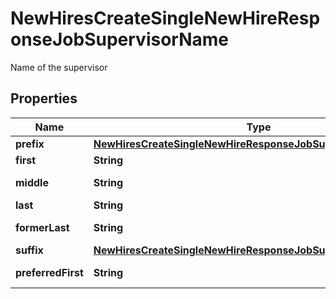 

# NewHiresCreateSingleNewHireResponseJobSupervisorName

Name of the supervisor

## Properties

| Name | Type | Description | Notes |
|------------ | ------------- | ------------- | -------------|
|**prefix** | [**NewHiresCreateSingleNewHireResponseJobSupervisorNamePrefix**](NewHiresCreateSingleNewHireResponseJobSupervisorNamePrefix.md) |  |  [optional] |
|**first** | **String** | First name |  [optional] |
|**middle** | **String** | Middle name |  [optional] |
|**last** | **String** | Last name |  [optional] |
|**formerLast** | **String** | Former last name |  [optional] |
|**suffix** | [**NewHiresCreateSingleNewHireResponseJobSupervisorNameSuffix**](NewHiresCreateSingleNewHireResponseJobSupervisorNameSuffix.md) |  |  [optional] |
|**preferredFirst** | **String** | Preferred first name |  [optional] |



